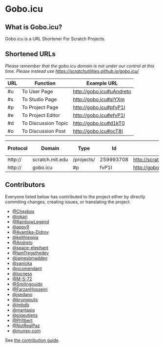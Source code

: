 # Gobo.icu

## What is Gobo.icu?

Gobo.icu is a URL Shortener For Scratch Projects.

## Shortened URLs

_Please remember that the gobo.icu domain is not under our control at this time. Please instead use https://scratchutilities.github.io/gobo.icu/_

| URL | Function            | Example URL             |
| --- | ------------------- | ----------------------- |
| #u  | To User Page        | http://gobo.icu#uAndreto |
| #s  | To Studio Page      | http://gobo.icu#slYXm    |
| #p  | To Project Page     | http://gobo.icu#pfvP1I   |
| #e  | To Project Editor   | http://gobo.icu#efvP1I   |
| #d  | To Discussion Topic | http://gobo.icu#d1kT0    |
| #o  | To Discussion Post  | http://gobo.icu#ocT8I    |

| Protocol | Domain          | Type       | Id        | Full Path                                 | Total Characters |
| -------- | --------------- | ---------- | --------- | ----------------------------------------- | ---------------- |
| http://  | scratch.mit.edu | /projects/ | 259993708 | http://scratch.mit.edu/projects/259993708 | 41               |
| http://  | gobo.icu         | #p         | fvP1I     | http://gobo.icu#pfvP1I                     | 22               |

## Contributors

Everyone listed below has contributed to the project either by directly commiting changes, creating issues, or translating the project.

- [@Chexbox](https://github.com/Chexbox)
- [@jokari](https://github.com/jokari)
- [@RainbowLegend](https://github.com/RainbowLegend)
- [@appy9](https://github.com/appy9)
- [@Avantika-Didroy](https://github.com/Avantika-Didroy)
- [@keithieopia](https://github.com/keithieopia)
- [@Andreto](https://github.com/andreto)
- [@space-elephant](https://github.com/space-elephant)
- [@IamTregsthedev](https://github.com/IamTregsthedev)
- [@jamesbmadden](https://github.com/jamesbmadden)
- [@yanicka](https://github.com/yanicka)
- [@ncomendant](https://github.com/ncomendant)
- [@locness](https://github.com/locness3)
- [@M-S-72](https://github.com/M-S-72)
- [@Smilingouido](https://github.com/Smilingouido)
- [@FarzanHosseini](https://github.com/FarzanHosseini)
- [@jsedano](https://github.com/jsedano)
- [@brunopulis](https://github.com/brunopulis)
- [@imbdb](https://github.com/imbdb)
- [@mantasio](https://github.com/mantasio)
- [@pjgeutjens](https://github.com/pjgeutjens)
- [@Ph1lbert](https://github.com/Ph1lbert)
- [@NotRealPaz](https://github.com/NotRealPaz)
- [@munex-com](https://github.com/munex-com)

See [the contribution guide](https://github.com/ScratchUtilities/gobo.icu/blob/master/PULL_REQUEST_TEMPLATE.md).
